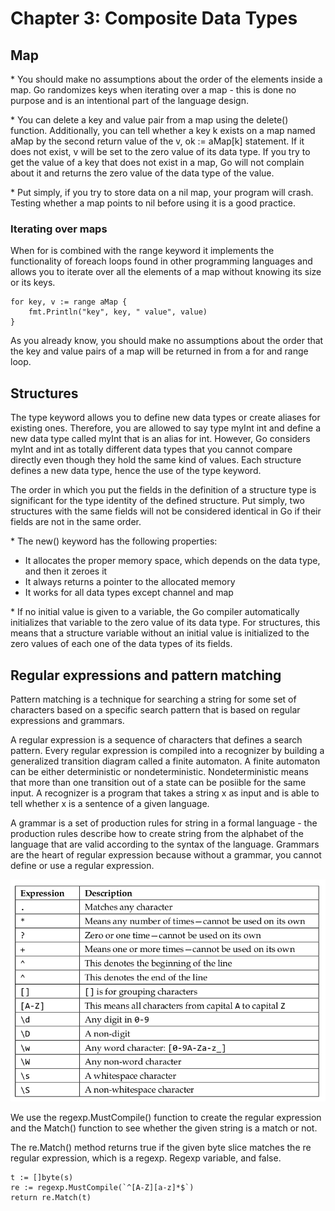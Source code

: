 # Chapter 3: Composite Data Types

## Map
\* You should make no assumptions about the order of the elements inside a map. Go randomizes keys when iterating over a map - this is done no purpose and is an intentional part of the language design. 

\* You can delete a key and value pair from a map using the delete() function. Additionally, you can tell whether a key k exists on a map named aMap by the second return value of the v, ok := aMap[k] statement. If it does not exist, v will be set to the zero value of its data type. If you try to get the value of a key that does not exist in a map, Go will not complain about it and returns the zero value of the data type of the value. 

\* Put simply, if you try to store data on a nil map, your program will crash. Testing whether a map points to nil before using it is a good practice. 

### Iterating over maps
When for is combined with the range keyword it implements the functionality of foreach loops found in other programming languages and allows you to iterate over all the elements of a map without knowing its size or its keys. 

```
for key, v := range aMap {
    fmt.Println("key", key, " value", value)
}
```

As you already know, you should make no assumptions about the order that the key and value pairs of a map will be returned in from a for and range loop.

## Structures
The type keyword allows you to define new data types or create aliases for existing ones. Therefore, you are allowed to say type myInt int and define a new data type called myInt that is an alias for int. However, Go considers myInt and int as totally different data types that you cannot compare directly even though they hold the same kind of values. Each structure defines a new data type, hence the use of the type keyword. 

The order in which you put the fields in the definition of a structure type is significant for the type identity of the defined structure. Put simply, two structures with the same fields will not be considered identical in Go if their fields are not in the same order.

\* The new() keyword has the following properties: <br>
* It allocates the proper memory space, which depends on the data type, and then it zeroes it
* It always returns a pointer to the allocated memory
* It works for all data types except channel and map

\* If no initial value is given to a variable, the Go compiler automatically initializes that variable to the zero value of its data type. For structures, this means that a structure variable without an initial value is initialized to the zero values of each one of the data types of its fields.

## Regular expressions and pattern matching

Pattern matching is a technique for searching a string for some set of characters based on a specific search pattern that is based on regular expressions and grammars.

A regular expression is a sequence of characters that defines a search pattern. Every regular expression is compiled into a recognizer by building a generalized transition diagram called a finite automaton. A finite automaton can be either deterministic or nondeterministic. Nondeterministic means that more than one transition out of a state can be posiible for the same input. A recognizer is a program that takes a string x as input and is able to tell whether x is a sentence of a given language. 

A grammar is a set of production rules for string in a formal language - the production rules describe how to create string from the alphabet of the language that are valid according to the syntax of the language. Grammars are the heart of regular expression because without a grammar, you cannot define or use a regular expression. 

![Local Image](./regular%20expressions.jpeg "some common match patterns")

We use the regexp.MustCompile() function to create the regular expression and the Match() function to see whether the given string is a match or not.

The re.Match() method returns true if the given byte slice matches the re regular expression, which is a regexp. Regexp variable, and false.

```
t := []byte(s)
re := regexp.MustCompile(`^[A-Z][a-z]*$`)
return re.Match(t)
```



